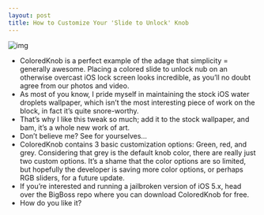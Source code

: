 ```yaml
---
layout: post
title: How to Customize Your 'Slide to Unlock' Knob
---
```

![img](http://media.idownloadblog.com/wp-content/uploads/2012/01/ColoredKnob-Red.jpeg)
* ColoredKnob is a perfect example of the adage that simplicity = generally awesome. Placing a colored slide to unlock nub on an otherwise overcast iOS lock screen looks incredible, as you’ll no doubt agree from our photos and video.
* As most of you know, I pride myself in maintaining the stock iOS water droplets wallpaper, which isn’t the most interesting piece of work on the block, in fact it’s quite snore-worthy.
* That’s why I like this tweak so much; add it to the stock wallpaper, and bam, it’s a whole new work of art.
* Don’t believe me? See for yourselves…
* ColoredKnob contains 3 basic customization options: Green, red, and grey. Considering that grey is the default knob color, there are really just two custom options. It’s a shame that the color options are so limited, but hopefully the developer is saving more color options, or perhaps RGB sliders, for a future update.
* If you’re interested and running a jailbroken version of iOS 5.x, head over the BigBoss repo where you can download ColoredKnob for free.
* How do you like it?


